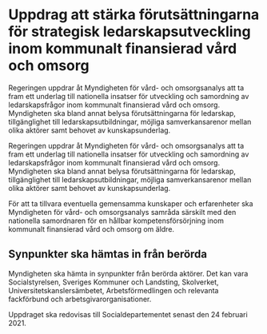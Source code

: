 # Uppdrag att stärka förutsättningarna för strategisk ledarskapsutveckling inom kommunalt finansierad vård och omsorg

Regeringen uppdrar åt Myndigheten för vård- och omsorgsanalys att ta fram ett underlag till nationella insatser för utveckling och samordning av ledarskapsfrågor inom kommunalt finansierad vård och omsorg. Myndigheten ska bland annat belysa förutsättningarna för ledarskap, tillgänglighet till ledarskapsutbildningar, möjliga samverkansarenor mellan olika aktörer samt behovet av kunskapsunderlag.

Regeringen uppdrar åt Myndigheten för vård- och omsorgsanalys att ta fram ett underlag till nationella insatser för utveckling och samordning av ledarskapsfrågor inom kommunalt finansierad vård och omsorg. Myndigheten ska bland annat belysa förutsättningarna för ledarskap, tillgänglighet till ledarskapsutbildningar, möjliga samverkansarenor mellan olika aktörer samt behovet av kunskapsunderlag.

För att ta tillvara eventuella gemensamma kunskaper och erfarenheter ska Myndigheten för vård- och omsorgsanalys samråda särskilt med den nationella samordnaren för en hållbar kompetensförsörjning inom kommunalt finansierad vård och omsorg om äldre.

## Synpunkter ska hämtas in från berörda

Myndigheten ska hämta in synpunkter från berörda aktörer. Det kan vara Socialstyrelsen, Sveriges Kommuner och Landsting, Skolverket, Universitetskanslersämbetet, Arbetsförmedlingen och relevanta fackförbund och arbetsgivarorganisationer.

Uppdraget ska redovisas till Socialdepartementet senast den 24 februari 2021.
